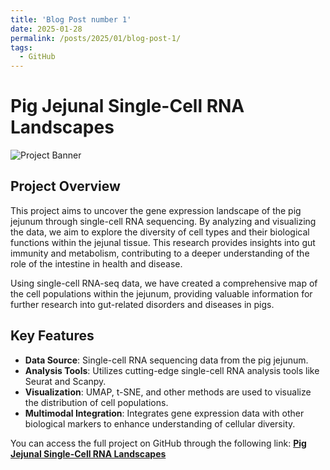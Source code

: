 ```yaml
---
title: 'Blog Post number 1'
date: 2025-01-28
permalink: /posts/2025/01/blog-post-1/
tags:
  - GitHub
---
```


# Pig Jejunal Single-Cell RNA Landscapes

![Project Banner](https://via.placeholder.com/800x200.png?text=Project+Banner)  <!-- Replace with project-related image -->

## Project Overview

This project aims to uncover the gene expression landscape of the pig jejunum through single-cell RNA sequencing. By analyzing and visualizing the data, we aim to explore the diversity of cell types and their biological functions within the jejunal tissue. This research provides insights into gut immunity and metabolism, contributing to a deeper understanding of the role of the intestine in health and disease.

Using single-cell RNA-seq data, we have created a comprehensive map of the cell populations within the jejunum, providing valuable information for further research into gut-related disorders and diseases in pigs.

## Key Features

- **Data Source**: Single-cell RNA sequencing data from the pig jejunum.
- **Analysis Tools**: Utilizes cutting-edge single-cell RNA analysis tools like Seurat and Scanpy.
- **Visualization**: UMAP, t-SNE, and other methods are used to visualize the distribution of cell populations.
- **Multimodal Integration**: Integrates gene expression data with other biological markers to enhance understanding of cellular diversity.

You can access the full project on GitHub through the following link:
[**Pig Jejunal Single-Cell RNA Landscapes**](https://github.com/Wenyu-Fu/Pig-Jejunal-Single-Cell-RNA-Landscapes)
